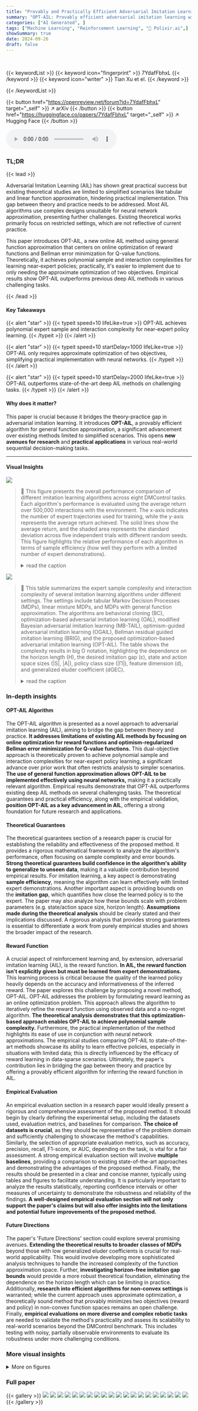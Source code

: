 ```yaml
---
title: "Provably and Practically Efficient Adversarial Imitation Learning with General Function Approximation"
summary: "OPT-AIL: Provably efficient adversarial imitation learning with general function approximation, achieving polynomial sample and interaction complexity, outperforming existing deep AIL methods."
categories: ["AI Generated", ]
tags: ["Machine Learning", "Reinforcement Learning", "🏢 Polixir.ai",]
showSummary: true
date: 2024-09-26
draft: false
---
```


<br>

{{< keywordList >}}
{{< keyword icon="fingerprint" >}} 7YdafFbhxL {{< /keyword >}}
{{< keyword icon="writer" >}} Tian Xu et el. {{< /keyword >}}
 
{{< /keywordList >}}

{{< button href="https://openreview.net/forum?id=7YdafFbhxL" target="_self" >}}
↗ arXiv
{{< /button >}}
{{< button href="https://huggingface.co/papers/7YdafFbhxL" target="_self" >}}
↗ Hugging Face
{{< /button >}}



<audio controls>
    <source src="https://ai-paper-reviewer.com/7YdafFbhxL/podcast.wav" type="audio/wav">
    Your browser does not support the audio element.
</audio>


### TL;DR


{{< lead >}}

Adversarial Imitation Learning (AIL) has shown great practical success but existing theoretical studies are limited to simplified scenarios like tabular and linear function approximation, hindering practical implementation.  This gap between theory and practice needs to be addressed.  Most AIL algorithms use complex designs unsuitable for neural network approximation, presenting further challenges.  Existing theoretical works primarily focus on restricted settings, which are not reflective of current practice.

This paper introduces OPT-AIL, a new online AIL method using general function approximation that centers on online optimization of reward functions and Bellman error minimization for Q-value functions.  Theoretically, it achieves polynomial sample and interaction complexities for learning near-expert policies; practically, it's easier to implement due to only needing the approximate optimization of two objectives.  Empirical results show OPT-AIL outperforms previous deep AIL methods in various challenging tasks.

{{< /lead >}}


#### Key Takeaways

{{< alert "star" >}}
{{< typeit speed=10 lifeLike=true >}} OPT-AIL achieves polynomial expert sample and interaction complexity for near-expert policy learning. {{< /typeit >}}
{{< /alert >}}

{{< alert "star" >}}
{{< typeit speed=10 startDelay=1000 lifeLike=true >}} OPT-AIL only requires approximate optimization of two objectives, simplifying practical implementation with neural networks. {{< /typeit >}}
{{< /alert >}}

{{< alert "star" >}}
{{< typeit speed=10 startDelay=2000 lifeLike=true >}} OPT-AIL outperforms state-of-the-art deep AIL methods on challenging tasks. {{< /typeit >}}
{{< /alert >}}

#### Why does it matter?
This paper is crucial because it bridges the theory-practice gap in adversarial imitation learning.  It introduces **OPT-AIL**, a provably efficient algorithm for general function approximation, a significant advancement over existing methods limited to simplified scenarios.  This opens **new avenues for research** and **practical applications** in various real-world sequential decision-making tasks.

------
#### Visual Insights



![](https://ai-paper-reviewer.com/7YdafFbhxL/figures_8_1.jpg)

> 🔼 This figure presents the overall performance comparison of different imitation learning algorithms across eight DMControl tasks. Each algorithm's performance is evaluated using the average return over 500,000 interactions with the environment.  The x-axis indicates the number of expert trajectories used for training, while the y-axis represents the average return achieved. The solid lines show the average return, and the shaded area represents the standard deviation across five independent trials with different random seeds. This figure highlights the relative performance of each algorithm in terms of sample efficiency (how well they perform with a limited number of expert demonstrations).
> <details>
> <summary>read the caption</summary>
> Figure 1: Overall performance on 8 DMControl tasks over 5 random seeds following 500k interactions with the environment. Here the x-axis is the number of expert trajectories and the y-axis is the return. The solid lines are the mean of results while the shaded region corresponds to the standard deviation over 5 random seeds. Same as the following figures.
> </details>





![](https://ai-paper-reviewer.com/7YdafFbhxL/tables_1_1.jpg)

> 🔼 This table summarizes the expert sample complexity and interaction complexity of several imitation learning algorithms under different settings.  The settings include tabular Markov Decision Processes (MDPs), linear mixture MDPs, and MDPs with general function approximation. The algorithms are behavioral cloning (BC), optimization-based adversarial imitation learning (OAL), modified Bayesian adversarial imitation learning (MB-TAIL), optimism-guided adversarial imitation learning (OGAIL), Bellman residual guided imitation learning (BRIG), and the proposed optimization-based adversarial imitation learning (OPT-AIL). The table shows the complexity results in big O notation, highlighting the dependence on the horizon length (H), the desired imitation gap (ɛ), state and action space sizes (|S|, |A|), policy class size (|Π|), feature dimension (d), and generalized eluder coefficient (dGEC).
> <details>
> <summary>read the caption</summary>
> Table 1: A summary of the expert sample complexity and interaction complexity. Here H is the horizon length, ɛ is the desired imitation gap, |S| is the state space size, |A| is the action space size, |Π| is the cardinality of the finite policy class Π, d is the dimension of the feature space, dGEC is the generalized eluder coefficient, N(R<sub>h</sub>) and N(Q<sub>h</sub>) are the covering numbers of the reward class R<sub>h</sub> and Q-value class Q<sub>h</sub>, respectively. We use Õ to hide logarithmic factors.
> </details>





### In-depth insights


#### OPT-AIL Algorithm
The OPT-AIL algorithm is presented as a novel approach to adversarial imitation learning (AIL), aiming to bridge the gap between theory and practice.  **It addresses limitations of existing AIL methods by focusing on online optimization for reward functions and optimism-regularized Bellman error minimization for Q-value functions.**  This dual-objective approach is theoretically proven to achieve polynomial sample and interaction complexities for near-expert policy learning, a significant advance over prior work that often restricts analysis to simpler scenarios.  **The use of general function approximation allows OPT-AIL to be implemented effectively using neural networks,** making it a practically relevant algorithm.  Empirical results demonstrate that OPT-AIL outperforms existing deep AIL methods on several challenging tasks. The theoretical guarantees and practical efficiency, along with the empirical validation, **position OPT-AIL as a key advancement in AIL**, offering a strong foundation for future research and applications.

#### Theoretical Guarantees
The theoretical guarantees section of a research paper is crucial for establishing the reliability and effectiveness of the proposed method.  It provides a rigorous mathematical framework to analyze the algorithm's performance, often focusing on sample complexity and error bounds.  **Strong theoretical guarantees build confidence in the algorithm's ability to generalize to unseen data**, making it a valuable contribution beyond empirical results.  For imitation learning, a key aspect is demonstrating **sample efficiency**, meaning the algorithm can learn effectively with limited expert demonstrations.  Another important aspect is providing bounds on the **imitation gap**, which quantifies how close the learned policy is to the expert.  The paper may also analyze how these bounds scale with problem parameters (e.g. state/action space size, horizon length).  **Assumptions made during the theoretical analysis** should be clearly stated and their implications discussed.   A rigorous analysis that provides strong guarantees is essential to differentiate a work from purely empirical studies and shows the broader impact of the research.

#### Reward Function
A crucial aspect of reinforcement learning and, by extension, adversarial imitation learning (AIL), is the reward function.  **In AIL, the reward function isn't explicitly given but must be learned from expert demonstrations.**  This learning process is critical because the quality of the learned policy heavily depends on the accuracy and informativeness of the inferred reward.  The paper explores this challenge by proposing a novel method, OPT-AIL.  OPT-AIL addresses the problem by formulating reward learning as an online optimization problem. This approach allows the algorithm to iteratively refine the reward function using observed data and a no-regret algorithm.  **The theoretical analysis demonstrates that this optimization-based approach enables OPT-AIL to achieve polynomial sample complexity.**   Furthermore, the practical implementation of the method highlights its ease of use in conjunction with neural network approximations.  The empirical studies comparing OPT-AIL to state-of-the-art methods showcase its ability to learn effective policies, especially in situations with limited data; this is directly influenced by the efficacy of reward learning in data-sparse scenarios. Ultimately, the paper's contribution lies in bridging the gap between theory and practice by offering a provably efficient algorithm for inferring the reward function in AIL.

#### Empirical Evaluation
An empirical evaluation section in a research paper would ideally present a rigorous and comprehensive assessment of the proposed method.  It should begin by clearly defining the experimental setup, including the datasets used, evaluation metrics, and baselines for comparison.  **The choice of datasets is crucial**, as they should be representative of the problem domain and sufficiently challenging to showcase the method's capabilities.  Similarly, the selection of appropriate evaluation metrics, such as accuracy, precision, recall, F1-score, or AUC, depending on the task, is vital for a fair assessment.  A strong empirical evaluation section will involve **multiple baselines**, providing a comparison to existing state-of-the-art approaches and demonstrating the advantages of the proposed method.  Finally, the results should be presented in a clear and concise manner, typically using tables and figures to facilitate understanding.  It is particularly important to analyze the results statistically, reporting confidence intervals or other measures of uncertainty to demonstrate the robustness and reliability of the findings.  **A well-designed empirical evaluation section will not only support the paper's claims but will also offer insights into the limitations and potential future improvements of the proposed method.**

#### Future Directions
The paper's 'Future Directions' section could explore several promising avenues.  **Extending the theoretical results to broader classes of MDPs** beyond those with low generalized eluder coefficients is crucial for real-world applicability.  This would involve developing more sophisticated analysis techniques to handle the increased complexity of the function approximation space.  Further, **investigating horizon-free imitation gap bounds** would provide a more robust theoretical foundation, eliminating the dependence on the horizon length which can be limiting in practice.  Additionally, **research into efficient algorithms for non-convex settings** is warranted; while the current approach uses approximate optimization, a theoretically sound method that provably minimizes two objectives (reward and policy) in non-convex function spaces remains an open challenge.  Finally, **empirical evaluations on more diverse and complex robotic tasks** are needed to validate the method's practicality and assess its scalability to real-world scenarios beyond the DMControl benchmark. This includes testing with noisy, partially observable environments to evaluate its robustness under more challenging conditions.


### More visual insights

<details>
<summary>More on figures
</summary>


![](https://ai-paper-reviewer.com/7YdafFbhxL/figures_8_2.jpg)

> 🔼 This figure compares the performance of OPT-AIL with several baselines across 8 different DMControl tasks. The performance is measured by the return, which represents the cumulative reward an agent receives during an episode.  The x-axis shows the number of expert trajectories used for training, and the y-axis represents the average return achieved by each algorithm.  Shaded regions indicate standard deviations over 5 independent runs, demonstrating the stability and consistency of the results. The figure highlights OPT-AIL's superior performance across various tasks and its ability to achieve near-expert performance, even with limited expert data.
> <details>
> <summary>read the caption</summary>
> Figure 1: Overall performance on 8 DMControl tasks over 5 random seeds following 500k interactions with the environment. Here the x-axis is the number of expert trajectories and the y-axis is the return. The solid lines are the mean of results while the shaded region corresponds to the standard deviation over 5 random seeds. Same as the following figures.
> </details>



![](https://ai-paper-reviewer.com/7YdafFbhxL/figures_30_1.jpg)

> 🔼 The figure displays the overall performance of OPT-AIL and other baseline algorithms across 8 different DMControl tasks. The x-axis represents the number of expert trajectories used for training, and the y-axis shows the average return achieved by each algorithm after 500,000 environment interactions. The solid lines represent the average return, and the shaded areas indicate the standard deviation over 5 different random seeds. The figure shows that OPT-AIL generally outperforms the baseline algorithms, especially when the number of expert trajectories is limited.
> <details>
> <summary>read the caption</summary>
> Figure 1: Overall performance on 8 DMControl tasks over 5 random seeds following 500k interactions with the environment. Here the x-axis is the number of expert trajectories and the y-axis is the return. The solid lines are the mean of results while the shaded region corresponds to the standard deviation over 5 random seeds. Same as the following figures.
> </details>



![](https://ai-paper-reviewer.com/7YdafFbhxL/figures_30_2.jpg)

> 🔼 This figure presents the overall performance comparison of different imitation learning algorithms (OPT-AIL, IQLearn, PPIL, FILTER, HyPE, BC) against the expert policy on 8 diverse DMControl tasks.  The performance is measured by the average return after 500,000 environment interactions. The x-axis represents the number of expert trajectories used for training, and the y-axis shows the average return achieved. Each line represents the average performance across five independent runs with different random seeds. The shaded area indicates the standard deviation.
> <details>
> <summary>read the caption</summary>
> Figure 1: Overall performance on 8 DMControl tasks over 5 random seeds following 500k interactions with the environment. Here the x-axis is the number of expert trajectories and the y-axis is the return. The solid lines are the mean of results while the shaded region corresponds to the standard deviation over 5 random seeds. Same as the following figures.
> </details>



![](https://ai-paper-reviewer.com/7YdafFbhxL/figures_31_1.jpg)

> 🔼 This figure presents the overall performance of OPT-AIL and other algorithms across 8 DMControl tasks using different numbers of expert trajectories.  The x-axis represents the number of expert trajectories, while the y-axis shows the average return achieved by each algorithm after 500,000 interactions with the environment.  The solid lines depict the average performance, while the shaded areas indicate the standard deviation across 5 different random seeds. The plot shows that OPT-AIL significantly outperforms other approaches, particularly when fewer expert trajectories are available.
> <details>
> <summary>read the caption</summary>
> Figure 1: Overall performance on 8 DMControl tasks over 5 random seeds following 500k interactions with the environment. Here the x-axis is the number of expert trajectories and the y-axis is the return. The solid lines are the mean of results while the shaded region corresponds to the standard deviation over 5 random seeds. Same as the following figures.
> </details>



</details>






### Full paper

{{< gallery >}}
<img src="https://ai-paper-reviewer.com/7YdafFbhxL/1.png" class="grid-w50 md:grid-w33 xl:grid-w25" />
<img src="https://ai-paper-reviewer.com/7YdafFbhxL/2.png" class="grid-w50 md:grid-w33 xl:grid-w25" />
<img src="https://ai-paper-reviewer.com/7YdafFbhxL/3.png" class="grid-w50 md:grid-w33 xl:grid-w25" />
<img src="https://ai-paper-reviewer.com/7YdafFbhxL/4.png" class="grid-w50 md:grid-w33 xl:grid-w25" />
<img src="https://ai-paper-reviewer.com/7YdafFbhxL/5.png" class="grid-w50 md:grid-w33 xl:grid-w25" />
<img src="https://ai-paper-reviewer.com/7YdafFbhxL/6.png" class="grid-w50 md:grid-w33 xl:grid-w25" />
<img src="https://ai-paper-reviewer.com/7YdafFbhxL/7.png" class="grid-w50 md:grid-w33 xl:grid-w25" />
<img src="https://ai-paper-reviewer.com/7YdafFbhxL/8.png" class="grid-w50 md:grid-w33 xl:grid-w25" />
<img src="https://ai-paper-reviewer.com/7YdafFbhxL/9.png" class="grid-w50 md:grid-w33 xl:grid-w25" />
<img src="https://ai-paper-reviewer.com/7YdafFbhxL/10.png" class="grid-w50 md:grid-w33 xl:grid-w25" />
<img src="https://ai-paper-reviewer.com/7YdafFbhxL/11.png" class="grid-w50 md:grid-w33 xl:grid-w25" />
<img src="https://ai-paper-reviewer.com/7YdafFbhxL/12.png" class="grid-w50 md:grid-w33 xl:grid-w25" />
<img src="https://ai-paper-reviewer.com/7YdafFbhxL/13.png" class="grid-w50 md:grid-w33 xl:grid-w25" />
<img src="https://ai-paper-reviewer.com/7YdafFbhxL/14.png" class="grid-w50 md:grid-w33 xl:grid-w25" />
<img src="https://ai-paper-reviewer.com/7YdafFbhxL/15.png" class="grid-w50 md:grid-w33 xl:grid-w25" />
<img src="https://ai-paper-reviewer.com/7YdafFbhxL/16.png" class="grid-w50 md:grid-w33 xl:grid-w25" />
<img src="https://ai-paper-reviewer.com/7YdafFbhxL/17.png" class="grid-w50 md:grid-w33 xl:grid-w25" />
<img src="https://ai-paper-reviewer.com/7YdafFbhxL/18.png" class="grid-w50 md:grid-w33 xl:grid-w25" />
<img src="https://ai-paper-reviewer.com/7YdafFbhxL/19.png" class="grid-w50 md:grid-w33 xl:grid-w25" />
<img src="https://ai-paper-reviewer.com/7YdafFbhxL/20.png" class="grid-w50 md:grid-w33 xl:grid-w25" />
{{< /gallery >}}